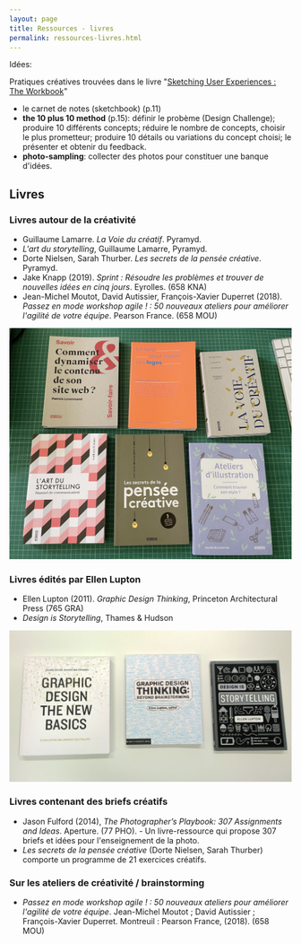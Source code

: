```yaml
---
layout: page
title: Ressources - livres
permalink: ressources-livres.html
---
```


Idées:

Pratiques créatives trouvées dans le livre
"[Sketching User Experiences : The Workbook](http://sketchbook.cpsc.ucalgary.ca/)"

- le carnet de notes (sketchbook) (p.11)
- **the 10 plus 10 method** (p.15): définir le probème (Design Challenge); produire 10 différents concepts; réduire le nombre de concepts, choisir le plus prometteur; produire 10 détails ou variations du concept choisi; le présenter et obtenir du feedback.
- **photo-sampling**: collecter des photos pour constituer une banque d'idées.

## Livres

### Livres autour de la créativité

- Guillaume Lamarre. *La Voie du créatif*. Pyramyd.
- *L'art du storytelling*, Guillaume Lamarre, Pyramyd.
- Dorte Nielsen, Sarah Thurber. *Les secrets de la pensée créative*. Pyramyd.
- Jake Knapp (2019). *Sprint : Résoudre les problèmes et trouver de nouvelles idées en cinq jours*. Eyrolles. (658 KNA)
- Jean-Michel Moutot, David Autissier, François-Xavier Duperret (2018). *Passez en mode workshop agile ! : 50 nouveaux ateliers pour améliorer l'agilité de votre équipe*. Pearson France. (658 MOU)

![](images/livres-creativite.jpg)

### Livres édités par Ellen Lupton

- Ellen Lupton (2011). *Graphic Design Thinking*, Princeton Architectural Press (765 GRA)
- *Design is Storytelling*, Thames & Hudson

![](images/ellen-lupton-books.jpg)

### Livres contenant des briefs créatifs

- Jason Fulford (2014), *The Photographer’s Playbook: 307 Assignments and Ideas*. Aperture. (77 PHO). - Un livre-ressource qui propose 307 briefs et idées pour l'enseignement de la photo.
- *Les secrets de la pensée créative* (Dorte Nielsen, Sarah Thurber) comporte un programme de 21 exercices créatifs.

### Sur les ateliers de créativité / brainstorming

- *Passez en mode workshop agile ! : 50 nouveaux ateliers pour améliorer l'agilité de votre équipe*. Jean-Michel Moutot ; David Autissier ; François-Xavier Duperret. Montreuil : Pearson France, (2018). (658 MOU)